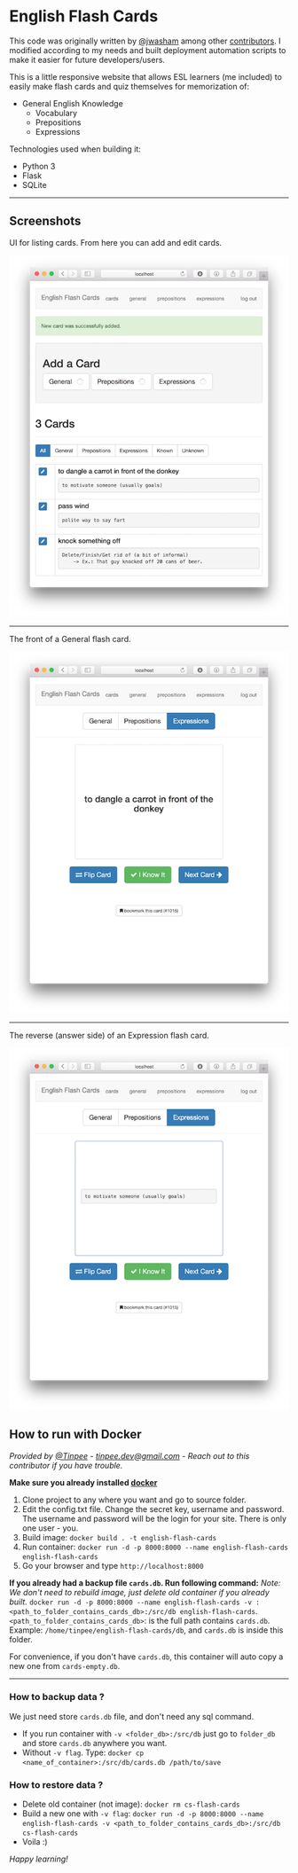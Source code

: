 # English Flash Cards

This code was originally written by [@jwasham](https://github.com/jwasham) among other [contributors](https://github.com/jwasham/computer-science-flash-cards/graphs/contributors). I modified according to my needs and built deployment automation scripts to make it easier for future developers/users.

This is a little responsive website that allows ESL learners (me included) to easily make flash cards and quiz themselves for memorization of:

- General English Knowledge
    - Vocabulary
    - Prepositions
    - Expressions

Technologies used when building it:

- Python 3
- Flask
- SQLite

---


## Screenshots

UI for listing cards. From here you can add and edit cards.

![Card UI](screenshots/cards-ui.png)

---

The front of a General flash card.

![Memorizing general knowledge](screenshots/memorize-ui.png)

---

The reverse (answer side) of an Expression flash card.

![expression answer view](screenshots/memorize-flipped-card.png)


## How to run with Docker

*Provided by [@Tinpee](https://github.com/tinpee) - tinpee.dev@gmail.com - Reach out to this contributor if you have trouble.*

__Make sure you already installed [docker](https://www.docker.com)__

1. Clone project to any where you want and go to source folder.
1. Edit the config.txt file. Change the secret key, username and password. The username and password will be the login 
    for your site. There is only one user - you.
1. Build image: `docker build . -t english-flash-cards`
1. Run container: `docker run -d -p 8000:8000 --name english-flash-cards english-flash-cards`
1. Go your browser and type `http://localhost:8000`

__If you already had a backup file `cards.db`. Run following command:__
*Note: We don't need to rebuild image, just delete old container if you already built.*
`docker run -d -p 8000:8000 --name english-flash-cards -v :<path_to_folder_contains_cards_db>:/src/db english-flash-cards`.
`<path_to_folder_contains_cards_db>`: is the full path contains `cards.db`.
Example: `/home/tinpee/english-flash-cards/db`, and `cards.db` is inside this folder.

For convenience, if you don't have `cards.db`, this container will auto copy a new one from `cards-empty.db`.

---

### How to backup data ?
We just need store `cards.db` file, and don't need any sql command.
- If you run container with `-v <folder_db>:/src/db` just go to `folder_db` and store `cards.db` anywhere you want.
- Without `-v flag`. Type: `docker cp <name_of_container>:/src/db/cards.db /path/to/save`

### How to restore data ?
- Delete old container (not image): `docker rm cs-flash-cards`
- Build a new one with `-v flag`:
`docker run -d -p 8000:8000 --name english-flash-cards -v <path_to_folder_contains_cards_db>:/src/db cs-flash-cards`
- Voila :)

*Happy learning!*

